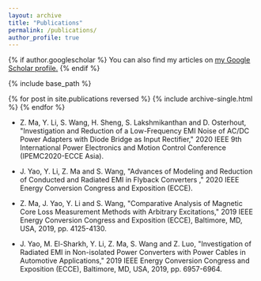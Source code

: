 ```yaml
---
layout: archive
title: "Publications"
permalink: /publications/
author_profile: true
---
```


{% if author.googlescholar %}
  You can also find my articles on <u><a href="{{author.googlescholar}}">my Google Scholar profile</a>.</u>
{% endif %}

{% include base_path %}

{% for post in site.publications reversed %}
  {% include archive-single.html %}
{% endfor %}

* Z. Ma, Y. Li, S. Wang, H. Sheng, S. Lakshmikanthan and D. Osterhout, "Investigation and Reduction of a Low-Frequency EMI Noise of AC/DC Power Adapters with Diode Bridge as Input Rectifier," 2020 IEEE 9th International Power Electronics and Motion Control Conference (IPEMC2020-ECCE Asia).

* J. Yao, Y. Li, Z. Ma and S. Wang, "Advances of Modeling and Reduction of Conducted and Radiated EMI in Flyback Converters ," 2020 IEEE Energy Conversion Congress and Exposition (ECCE).

* Z. Ma, J. Yao, Y. Li and S. Wang, "Comparative Analysis of Magnetic Core Loss Measurement Methods with Arbitrary Excitations," 2019 IEEE Energy Conversion Congress and Exposition (ECCE), Baltimore, MD, USA, 2019, pp. 4125-4130.

* J. Yao, M. El-Sharkh, Y. Li, Z. Ma, S. Wang and Z. Luo, "Investigation of Radiated EMI in Non-isolated Power Converters with Power Cables in Automotive Applications," 2019 IEEE Energy Conversion Congress and Exposition (ECCE), Baltimore, MD, USA, 2019, pp. 6957-6964.
